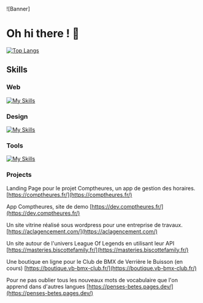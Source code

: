 ![Banner]
# Oh hi there ! 👋

[![Top Langs](https://github-readme-stats.vercel.app/api/top-langs/?username=starlingsg1&layout=compact)](https://github.com/starlingsg1)

## Skills

### Web
[![My Skills](https://skillicons.dev/icons?i=html,css,tailwind,js,ts,react,nextjs,nodejs,express,postgres,prisma,angular,php,laravel)](https://skillicons.dev)

### Design
[![My Skills](https://skillicons.dev/icons?i=figma,xd)](https://skillicons.dev)

### Tools
[![My Skills](https://skillicons.dev/icons?i=docker,github,gitlab,nginx)](https://skillicons.dev)

### Projects

Landing Page pour le projet Comptheures, un app de gestion des horaires.
[https://comptheures.fr/](https://comptheures.fr/)

App Comptheures, site de demo 
[https://dev.comptheures.fr/](https://dev.comptheures.fr/)

Un site vitrine réalisé sous wordpress pour une entreprise de travaux.
[https://aclagencement.com/](https://aclagencement.com/)

Un site autour de l'univers League Of Legends en utilisant leur API
[https://masteries.biscottefamily.fr/](https://masteries.biscottefamily.fr/)

Une boutique en ligne pour le Club de BMX de Verrière le Buisson (en cours)
[https://boutique.vb-bmx-club.fr/](https://boutique.vb-bmx-club.fr/)

Pour ne pas oublier tous les nouveaux mots de vocabulaire que l'on apprend dans d'autres langues
[https://penses-betes.pages.dev/](https://penses-betes.pages.dev/)

